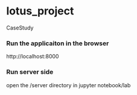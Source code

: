 # lotus_project
CaseStudy

### Run the applicaiton in the browser 
http://localhost:8000
### Run server side 
open the /server directory in jupyter notebook/lab
